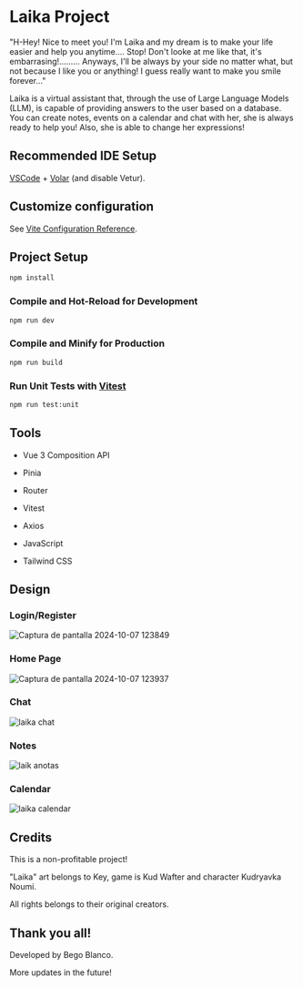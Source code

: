 # Laika Project

"H-Hey! Nice to meet you! I'm Laika and my dream is to make your life easier and help you anytime.... Stop! Don't looke at me like that, it's embarrasing!......... Anyways, I'll be always by your side no matter what, but not because I like you or anything! I guess really want to make you smile forever..."

Laika is a virtual assistant that, through the use of Large Language Models (LLM), is capable of providing answers to the user based on a database.
You can create notes, events on a calendar and chat with her, she is always ready to help you! Also, she is able to change her expressions!

## Recommended IDE Setup

[VSCode](https://code.visualstudio.com/) + [Volar](https://marketplace.visualstudio.com/items?itemName=Vue.volar) (and disable Vetur).

## Customize configuration

See [Vite Configuration Reference](https://vitejs.dev/config/).

## Project Setup

```sh
npm install
```

### Compile and Hot-Reload for Development

```sh
npm run dev
```

### Compile and Minify for Production

```sh
npm run build
```

### Run Unit Tests with [Vitest](https://vitest.dev/)

```sh
npm run test:unit
```
## Tools
- Vue 3 Composition API

- Pinia

- Router

- Vitest

- Axios

- JavaScript

- Tailwind CSS

## Design

### Login/Register

![Captura de pantalla 2024-10-07 123849](https://github.com/user-attachments/assets/575b6cf6-b145-4552-83ce-10f907165c69)

### Home Page 

![Captura de pantalla 2024-10-07 123937](https://github.com/user-attachments/assets/594b9db5-5bf9-4d3c-9629-f0ffa4aa4018)

### Chat

![laika chat](https://github.com/user-attachments/assets/e14a8625-a581-486b-87f7-bfc0731f58f6)

### Notes

![laik anotas](https://github.com/user-attachments/assets/ffc2e34d-9a3c-45b9-a587-5fbb6dfd1329)

### Calendar

![laika calendar](https://github.com/user-attachments/assets/3876ea0f-a5b8-4407-a733-cdc17855bd6c)

## Credits
This is a non-profitable project!

"Laika" art belongs to Key, game is Kud Wafter and character Kudryavka Noumi. 

All rights belongs to their original creators.

## Thank you all!

Developed by Bego Blanco.

More updates in the future!

